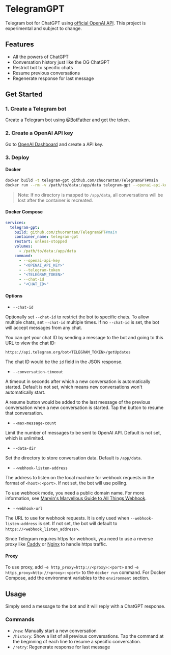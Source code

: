 # TelegramGPT

Telegram bot for ChatGPT using [official OpenAI API](https://platform.openai.com/docs/guides/chat). This project is experimental and subject to change.

## Features

- All the powers of ChatGPT
- Conversation history just like the OG ChatGPT
- Restrict bot to specific chats
- Resume previous conversations
- Regenerate response for last message

## Get Started

### 1. Create a Telegram bot

Create a Telegram bot using [@BotFather](https://t.me/BotFather) and get the token.

### 2. Create a OpenAI API key

Go to [OpenAI Dashboard](https://platform.openai.com/account/api-keys) and create a API key.

### 3. Deploy

#### Docker

```bash
docker build -t telegram-gpt github.com/zhuorantan/TelegramGPT#main
docker run --rm -v /path/to/data:/app/data telegram-gpt --openai-api-key "<OPENAI_API_KEY>" --telegram-token "<TELEGRAM_TOKEN>"
```

> Note: If no directory is mapped to `/app/data`, all conversations will be lost after the container is recreated.

#### Docker Compose

```yaml
services:
  telegram-gpt:
    build: github.com/zhuorantan/TelegramGPT#main
    container_name: telegram-gpt
    restart: unless-stopped
    volumes:
      - /path/to/data:/app/data
    command:
      - --openai-api-key
      - "<OPENAI_API_KEY>"
      - --telegram-token
      - "<TELEGRAM_TOKEN>"
      - --chat-id
      - "<CHAT_ID>"
```

#### Options

- `--chat-id`

Optionally set `--chat-id` to restrict the bot to specific chats.
To allow multiple chats, set `--chat-id` multiple times.
If no `--chat-id` is set, the bot will accept messages from any chat.

You can get your chat ID by sending a message to the bot and going to this URL to view the chat ID:

`https://api.telegram.org/bot<TELEGRAM_TOKEN>/getUpdates`

The chat ID would be the `id` field in the JSON response.

- `--conversation-timeout`

A timeout in seconds after which a new conversation is automatically started.
Default is not set, which means new conversations won't automatically start.

A resume button would be added to the last message of the previous conversation when a new conversation is started.
Tap the button to resume that conversation.

- `--max-message-count`

Limit the number of messages to be sent to OpenAI API. Default is not set, which is unlimited.

- `--data-dir`

Set the directory to store conversation data. Default is `/app/data`.

- `--webhook-listen-address`

The address to listen on the local machine for webhook requests in the format of `<host>:<port>`. If not set, the bot will use polling.

To use webhook mode, you need a public domain name. For more information, see [Marvin's Marvellous Guide to All Things Webhook](https://core.telegram.org/bots/webhooks).

- `--webhook-url`

The URL to use for webhook requests. It is only used when `--webhook-listen-address` is set. If not set, the bot will default to `https://<webhook_listen_address>`.

Since Telegram requires https for webhook, you need to use a reverse proxy like [Caddy](https://caddyserver.com/) or [Nginx](https://www.nginx.com/) to handle https traffic.

#### Proxy

To use proxy, add `-e http_proxy=http://<proxy>:<port>` and `-e https_proxy=http://<proxy>:<port>` to the `docker run` command.
For Docker Compose, add the environment variables to the `environment` section.

## Usage

Simply send a message to the bot and it will reply with a ChatGPT response.

### Commands

- `/new`: Manually start a new conversation
- `/history`: Show a list of all previous conversations. Tap the command at the beginning of each line to resume a specific conversation.
- `/retry`: Regenerate response for last message

